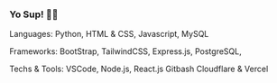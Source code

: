 ### Yo Sup! 🍦🍓

<!--
**arangconjeeko/arangconjeeko** is a ✨ _special_ ✨ repository because its `README.md` (this file) appears on your GitHub profile.

Here are some ideas to get you started:

- 🔭 I’m currently working on ...
- 🌱 I’m currently learning ...
- 👯 I’m looking to collaborate on ...
- 🤔 I’m looking for help with ...
- 💬 Ask me about ...
- 📫 How to reach me: ...
- 😄 Pronouns: ...
- ⚡ Fun fact: ...
-->

Languages:
Python, HTML & CSS, Javascript, MySQL

Frameworks:
BootStrap, TailwindCSS, Express.js, PostgreSQL,

Techs & Tools:
VSCode, Node.js, React.js Gitbash Cloudflare & Vercel
